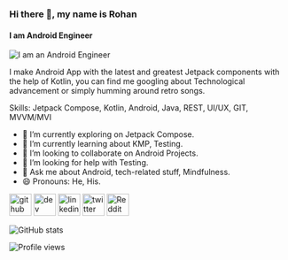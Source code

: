 ### Hi there 👋, my name is Rohan
#### I am Android Engineer
![I am an Android Engineer](https://pbs.twimg.com/profile_banners/512914718/1506918216/1500x500)

I make Android App with the latest and greatest Jetpack components with the help of Kotlin, you can find me googling about Technological advancement or simply humming around retro songs.

Skills: Jetpack Compose, Kotlin, Android, Java, REST, UI/UX, GIT, MVVM/MVI

- 🔭 I’m currently exploring on Jetpack Compose. 
- 🌱 I’m currently learning about KMP, Testing. 
- 👯 I’m looking to collaborate on Android Projects. 
- 🤔 I’m looking for help with Testing. 
- 💬 Ask me about Android, tech-related stuff, Mindfulness. 
- 😄 Pronouns: He, His. 


[<img src='https://cdn.jsdelivr.net/npm/simple-icons@3.0.1/icons/github.svg' alt='github' height='40'>](https://github.com/zaraki596)  [<img src='https://cdn.jsdelivr.net/npm/simple-icons@3.0.1/icons/dev-dot-to.svg' alt='dev' height='40'>](https://dev.to/zaraki596)  [<img src='https://cdn.jsdelivr.net/npm/simple-icons@3.0.1/icons/linkedin.svg' alt='linkedin' height='40'>](https://www.linkedin.com/in/zaraki596/)  [<img src='https://cdn.jsdelivr.net/npm/simple-icons@3.0.1/icons/twitter.svg' alt='twitter' height='40'>](https://twitter.com/zaraki596)  [<img src='https://cdn.jsdelivr.net/npm/simple-icons@3.0.1/icons/reddit.svg' alt='Reddit' height='40'>](https://www.reddit.com/user/zaraki596)  

![GitHub stats](https://github-readme-stats.vercel.app/api?username=zaraki596&show_icons=true)  

![Profile views](https://gpvc.arturio.dev/zaraki596)  
